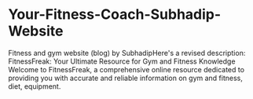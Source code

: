 # Your-Fitness-Coach-Subhadip-Website
Fitness and gym website (blog) by SubhadipHere's a revised description:  FitnessFreak: Your Ultimate Resource for Gym and Fitness Knowledge Welcome to FitnessFreak, a comprehensive online resource dedicated to providing you with accurate and reliable information on gym and fitness, diet, equipment.

